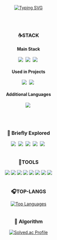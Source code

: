 <div align="center">
 <a href="https://git.io/typing-svg"><img src="https://readme-typing-svg.demolab.com?font=JetBrains+Mono&size=22&pause=1000&color=D4BFAA&center=true&vCenter=true&width=500&lines=Backend+Developer;Never+finished%2C+always+improving!" alt="Typing SVG" /></a>

 <br><br>

### ☕STACK
#### Main Stack
<img src="https://img.shields.io/badge/SpringBoot-6DB33F.svg?style=for-the-badge&logo=springboot&logoColor=white" />&nbsp;
<img src="https://img.shields.io/badge/JPA-007396.svg?style=for-the-badge&logo=hibernate&logoColor=white" />&nbsp;
<img src="https://img.shields.io/badge/Java-FF6F00.svg?style=for-the-badge&logo=java&logoColor=white" />&nbsp;

#### Used in Projects
<img src="https://img.shields.io/badge/MyBatis-000000.svg?style=for-the-badge&logo=mybatis&logoColor=white" />&nbsp;
<img src="https://img.shields.io/badge/JDBC-003B57.svg?style=for-the-badge&logo=oracle&logoColor=white" />&nbsp;

#### Additional Languages
<img src="https://img.shields.io/badge/C%2B%2B-00599C.svg?style=for-the-badge&logo=c%2B%2B&logoColor=white" />&nbsp;

<br><br>

### 🍰 Briefly Explored 
<img src="https://img.shields.io/badge/Unity-000000.svg?style=for-the-badge&logo=unity&logoColor=white" />&nbsp;
<img src="https://img.shields.io/badge/Lua-2C2D72.svg?style=for-the-badge&logo=lua&logoColor=white" />&nbsp;
<img src="https://img.shields.io/badge/TensorFlow-FF6F00.svg?style=for-the-badge&logo=tensorflow&logoColor=white" />&nbsp;
<img src="https://img.shields.io/badge/Python-3776AB.svg?style=for-the-badge&logo=python&logoColor=white" />&nbsp;
<img src="https://img.shields.io/badge/JavaScript-F7DF1E.svg?style=for-the-badge&logo=javascript&logoColor=black" />&nbsp;

 
 
 #
 ###  🩶TOOLS
<img src="https://img.shields.io/badge/IntelliJ-000000.svg?style=for-the-badge&logo=intellijidea&logoColor=white" />
<img src="https://img.shields.io/badge/Eclipse-2C2255.svg?style=for-the-badge&logo=eclipse&logoColor=white" />
<img src="https://img.shields.io/badge/VSCode-2C2C32.svg?style=for-the-badge&logo=visual-studio-code&logoColor=22ABF3" />

<img src="https://img.shields.io/badge/DataGrip-000000.svg?style=for-the-badge&logo=datagrip&logoColor=white" />
<img src="https://img.shields.io/badge/Structurizr-4285F4.svg?style=for-the-badge&logoColor=white" />

<img src="https://img.shields.io/badge/Git-F05033.svg?style=for-the-badge&logo=git&logoColor=white" />
<img src="https://img.shields.io/badge/Swagger-85EA2D.svg?style=for-the-badge&logo=swagger&logoColor=black" />
<img src="https://img.shields.io/badge/Notion-F3F3F3.svg?style=for-the-badge&logo=notion&logoColor=black" />

 #
 ### 🎧TOP-LANGS
 <a href="https://github.com/anuraghazra/github-readme-stats">
 <img src="https://github-readme-stats.vercel.app/api/top-langs/?username=ryuyeonkyoung" alt="Top Languages" />
 </a>

#
### 📐 Algorithm
[![Solved.ac Profile](http://mazassumnida.wtf/api/v2/generate_badge?boj=rykjjang)](https://solved.ac/rykjjang/)

</div>
